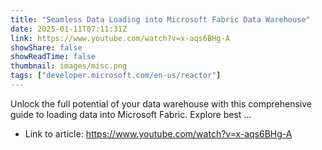 ```yaml
---
title: "Seamless Data Loading into Microsoft Fabric Data Warehouse"
date: 2025-01-11T07:11:31Z
link: https://www.youtube.com/watch?v=x-aqs6BHg-A
showShare: false
showReadTime: false
thumbnail: images/misc.png
tags: ["developer.microsoft.com/en-us/reactor"]
---
```

Unlock the full potential of your data warehouse with this comprehensive guide to loading data into Microsoft Fabric. Explore best ...

- Link to article: https://www.youtube.com/watch?v=x-aqs6BHg-A
